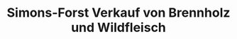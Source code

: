 ---
title: "Simons-Forst Verkauf von Brennholz und Wildfleisch"
url: /euskirchen/simons-forst-verkauf-von-brennholz-und-wildfleisch/
shop: Metzgerei
---